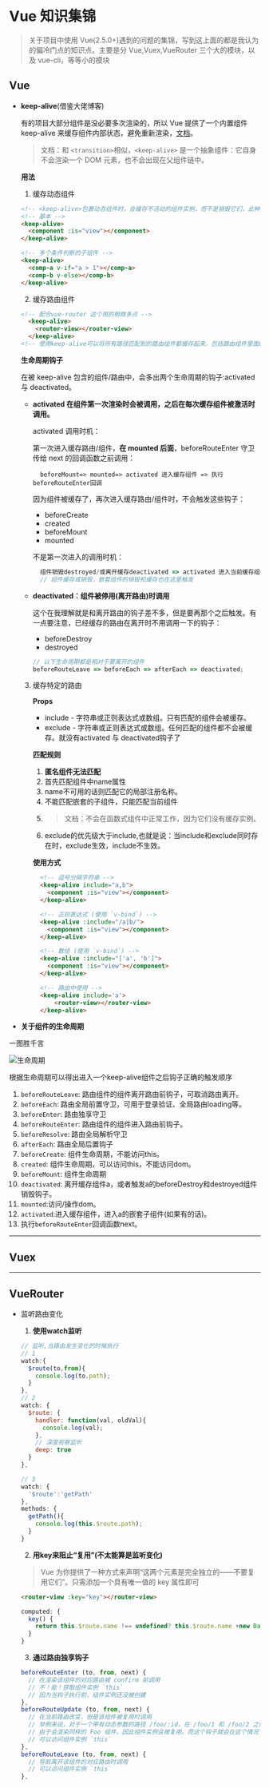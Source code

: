 # Vue 知识集锦

> 关于项目中使用 Vue(2.5.0+)遇到的问题的集锦，写到这上面的都是我认为的偏冷门点的知识点。主要是分 Vue,Vuex,VueRouter 三个大的模块，以及 vue-cli，等等小的模块

## Vue

- **keep-alive**(借鉴大佬博客)

  有的项目大部分组件是没必要多次渲染的，所以 Vue 提供了一个内置组件 keep-alive 来缓存组件内部状态，避免重新渲染，[文档](https://cn.vuejs.org/v2/api/#keep-alive)。

  > 文档：和 `<transition>`相似，`<keep-alive>` 是一个抽象组件：它自身不会渲染一个 DOM 元素，也不会出现在父组件链中。

  **用法**

  1.  缓存动态组件

  ```html
  <!-- <keep-alive>包裹动态组件时，会缓存不活动的组件实例，而不是销毁它们，此种方式并无太大的实用意义。 -->
  <!-- 基本 -->
  <keep-alive>
    <component :is="view"></component>
  </keep-alive>

  <!-- 多个条件判断的子组件 -->
  <keep-alive>
    <comp-a v-if="a > 1"></comp-a>
    <comp-b v-else></comp-b>
  </keep-alive>
  ```

  2.  缓存路由组件


  ```html
  <!-- 配合vue-router 这个用的稍微多点 -->
    <keep-alive>
      <router-view></router-view>
    </keep-alive>
  <!-- 使用keep-alive可以将所有路径匹配到的路由组件都缓存起来，包括路由组件里面的组件，keep-alive大多数使用场景就是这种。 -->
  ```

  **生命周期钩子**

  在被 keep-alive 包含的组件/路由中，会多出两个生命周期的钩子:activated 与 deactivated。

  - **activated 在组件第一次渲染时会被调用，之后在每次缓存组件被激活时调用。**

    activated 调用时机：

    第一次进入缓存路由/组件，**在 mounted 后面**，beforeRouteEnter 守卫传给 next 的回调函数之前调用：

    ```
      beforeMount=> mounted=> activated 进入缓存组件 => 执行 beforeRouteEnter回调
    ```

    因为组件被缓存了，再次进入缓存路由/组件时，不会触发这些钩子：

    - beforeCreate
    - created
    - beforeMount
    - mounted

    不是第一次进入的调用时机：

    ```js
      组件销毁destroyed/或离开缓存deactivated => activated 进入当前缓存组件 => 执行 beforeRouteEnter回调
      // 组件缓存或销毁，嵌套组件的销毁和缓存也在这里触发
    ```

  - **deactivated：组件被停用(离开路由)时调用**

    这个在我理解就是和离开路由的钩子差不多，但是要再那个之后触发。有一点要注意，已经缓存的路由在离开时不用调用一下的钩子：

    - beforeDestroy
    - destroyed

    ```js
    // 以下生命周期都是相对于要离开的组件
    beforeRouteLeave => beforeEach => afterEach => deactivated;
    ```

  3.  缓存特定的路由

      **Props**

      - include - 字符串或正则表达式或数组。只有匹配的组件会被缓存。
      - exclude - 字符串或正则表达式或数组。任何匹配的组件都不会被缓存。就没有activated 与 deactivated钩子了

      
      **匹配规则**  
      1. **匿名组件无法匹配**
      2. 首先匹配组件中name属性
      3. name不可用的话则匹配它的局部注册名称。
      4. 不能匹配嵌套的子组件，只能匹配当前组件
      6. > 文档：<keep-alive>不会在函数式组件中正常工作，因为它们没有缓存实例。
      7. exclude的优先级大于include,也就是说：当include和exclude同时存在时，exclude生效，include不生效。

      **使用方式**

      ```html
        <!-- 逗号分隔字符串 -->
        <keep-alive include="a,b">
          <component :is="view"></component>
        </keep-alive>

        <!-- 正则表达式 (使用 `v-bind`) -->
        <keep-alive :include="/a|b/">
          <component :is="view"></component>
        </keep-alive>

        <!-- 数组 (使用 `v-bind`) -->
        <keep-alive :include="['a', 'b']">
          <component :is="view"></component>
        </keep-alive>

        <!-- 路由中使用 -->
        <keep-alive include='a'>
            <router-view></router-view>
        </keep-alive>
      ```
- **关于组件的生命周期**

一图胜千言

![生命周期](./vue-life.jpg '生命周期')

根据生命周期可以得出进入一个keep-alive组件之后钩子正确的触发顺序
1. ```beforeRouteLeave```: 路由组件的组件离开路由前钩子，可取消路由离开。
2. ```beforeEach```:  路由全局前置守卫，可用于登录验证、全局路由loading等。
3. ```beforeEnter```:  路由独享守卫
4. ```beforeRouteEnter```:  路由组件的组件进入路由前钩子。
5. ```beforeResolve```: 路由全局解析守卫
6. ```afterEach```: 路由全局后置钩子
7. ```beforeCreate```: 组件生命周期，不能访问this。
8. ```created```: 组件生命周期，可以访问this，不能访问dom。
9. ```beforeMount```: 组件生命周期
10. ```deactivated```: 离开缓存组件a，或者触发a的beforeDestroy和destroyed组件销毁钩子。
11. ```mounted```:访问/操作dom。
12. ```activated```:进入缓存组件，进入a的嵌套子组件(如果有的话)。
13. 执行```beforeRouteEnter```回调函数next。

---

## Vuex

---

## VueRouter
- 监听路由变化
  
  1. **使用watch监听**
  ```js
  // 监听,当路由发生变化的时候执行
  // 1
  watch:{
    $route(to,from){
      console.log(to.path);
    }
  },
  // 2
  watch: {
    $route: {
      handler: function(val, oldVal){
        console.log(val);
      },
      // 深度观察监听
      deep: true
    }
  },

  // 3
  watch: {
    '$route':'getPath'
  },
  methods: {
    getPath(){
      console.log(this.$route.path);
    }
  }
  ```
  2. **用key来阻止“复用”(不太能算是监听变化)**
  > Vue 为你提供了一种方式来声明“这两个元素是完全独立的——不要复用它们”。只需添加一个具有唯一值的 key 属性即可

  ``` html
  <router-view :key="key"></router-view>
  ```
  ``` js
  computed: {
    key() {
      return this.$route.name !== undefined? this.$route.name +new Date(): this.$route +new Date()
    }
  }
  ```
  3. **通过路由独享钩子**
  ``` js
  beforeRouteEnter (to, from, next) {
    // 在渲染该组件的对应路由被 confirm 前调用
    // 不！能！获取组件实例 `this`
    // 因为当钩子执行前，组件实例还没被创建
  },
  beforeRouteUpdate (to, from, next) {
    // 在当前路由改变，但是该组件被复用时调用
    // 举例来说，对于一个带有动态参数的路径 /foo/:id，在 /foo/1 和 /foo/2 之间跳转的时候，
    // 由于会渲染同样的 Foo 组件，因此组件实例会被复用。而这个钩子就会在这个情况下被调用。
    // 可以访问组件实例 `this`
  },
  beforeRouteLeave (to, from, next) {
    // 导航离开该组件的对应路由时调用
    // 可以访问组件实例 `this`
  },
  ```